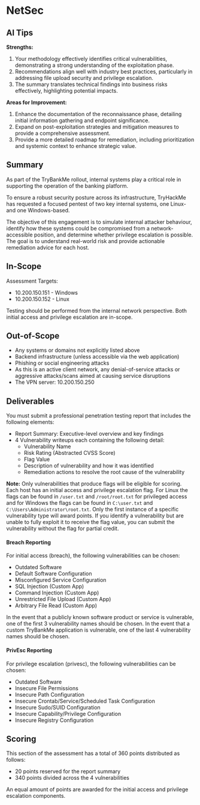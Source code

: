 # NetSec

## AI Tips

**Strengths:**

1. Your methodology effectively identifies critical vulnerabilities, demonstrating a strong understanding of the exploitation phase.
2. Recommendations align well with industry best practices, particularly in addressing file upload security and privilege escalation.
3. The summary translates technical findings into business risks effectively, highlighting potential impacts.

**Areas for Improvement:**

1. Enhance the documentation of the reconnaissance phase, detailing initial information gathering and endpoint significance.
2. Expand on post-exploitation strategies and mitigation measures to provide a comprehensive assessment.
3. Provide a more detailed roadmap for remediation, including prioritization and systemic context to enhance strategic value.



## Summary

As part of the TryBankMe rollout, internal systems play a critical role in supporting the operation of the banking platform.

To ensure a robust security posture across its infrastructure, TryHackMe has requested a focused pentest of two key internal systems, one Linux- and one Windows-based.

The objective of this engagement is to simulate internal attacker behaviour, identify how these systems could be compromised from a network-accessible position, and determine whether privilege escalation is possible. The goal is to understand real-world risk and provide actionable remediation advice for each host.



## In-Scope

Assessment Targets:

* 10.200.150.151 - Windows
* 10.200.150.152 - Linux

Testing should be performed from the internal network perspective. Both initial access and privilege escalation are in-scope.

## Out-of-Scope

* Any systems or domains not explicitly listed above
* Backend infrastructure (unless accessible via the web application)
* Phishing or social engineering attacks
* As this is an active client network, any denial-of-service attacks or aggressive attacks/scans aimed at causing service disruptions
* The VPN server: 10.200.150.250



## Deliverables&#x20;

You must submit a professional penetration testing report that includes the following elements:

* Report Summary: Executive-level overview and key findings
* 4 Vulnerability writeups each containing the following detail:
  * Vulnerability Name
  * Risk Rating (Abstracted CVSS Score)
  * Flag Value
  * Description of vulnerability and how it was identified
  * Remediation actions to resolve the root cause of the vulnerability

**Note:** Only vulnerabilities that produce flags will be eligible for scoring. Each host has an initial access and privilege escalation flag. For Linux the flags can be found in `/user.txt` and `/root/root.txt` for privileged access and for Windows the flags can be found in `C:\user.txt` and `C:\Users\Administrator\root.txt`. Only the first instance of a specific vulnerability type will award points. If you identify a vulnerability but are unable to fully exploit it to receive the flag value, you can submit the vulnerability without the flag for partial credit.

#### Breach Reporting

For initial access (breach), the following vulnerabilities can be chosen:

* Outdated Software
* Default Software Configuration
* Misconfigured Service Configuration
* SQL Injection (Custom App)
* Command Injection (Custom App)
* Unrestricted File Upload (Custom App)
* Arbitrary File Read (Custom App)

In the event that a publicly known software product or service is vulnerable, one of the first 3 vulnerability names should be chosen. In the event that a custom TryBankMe application is vulnerable, one of the last 4 vulnerability names should be chosen.

#### PrivEsc Reporting

For privilege escalation (privesc), the following vulnerabilities can be chosen:

* Outdated Software
* Insecure File Permissions
* Insecure Path Configuration
* Insecure Crontab/Service/Scheduled Task Configuration
* Insecure Sudo/SUID Configuration
* Insecure Capability/Privilege Configuration
* Insecure Registry Configuration



## Scoring

This section of the assessment has a total of 360 points distributed as follows:

* 20 points reserved for the report summary
* 340 points divided across the 4 vulnerabilities

An equal amount of points are awarded for the initial access and privilege escalation components.
